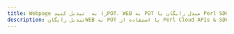 ---title: Webpage را به  تبدیل کنیدPOT، WEB به POT مبدل رایگان یا Perl SDKdescription: تبدیل رایگانWEB به POT با استفاده از Perl Cloud APIs & SDK همچنین اسناد PDF را در Cloud ایجاد، ویرایش و رندر کنید.---